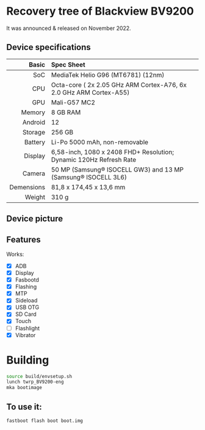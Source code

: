#  Recovery tree of Blackview BV9200

It was announced & released on November 2022.

## Device specifications

Basic   | Spec Sheet
-------:|:-------------------------
SoC     | MediaTek Helio G96 (MT6781) (12nm)
CPU     | Octa-core ( 2x 2.05 GHz ARM Cortex-A76, 6x 2.0 GHz ARM Cortex-A55)
GPU     | Mali-G57 MC2
Memory  | 8 GB RAM
Android | 12
Storage | 256 GB
Battery | Li-Po 5000 mAh, non-removable
Display | 6,58-inch, 1080 x 2408 FHD+ Resolution; Dynamic 120Hz Refresh Rate
Camera  | 50 MP (Samsung® ISOCELL GW3) and 13 MP (Samsung® ISOCELL 3L6)
Demensions | 81,8 x 174,45 x 13,6 mm
Weight  | 310 g
## Device picture

## Features

Works:

- [X] ADB
- [X] Display
- [X] Fasbootd
- [X] Flashing
- [X] MTP
- [X] Sideload
- [X] USB OTG
- [X] SD Card
- [X] Touch
- [ ] Flashlight
- [X] Vibrator

# Building
```bash
source build/envsetup.sh
lunch twrp_BV9200-eng
mka bootimage
```

## To use it:

```
fastboot flash boot boot.img
```
